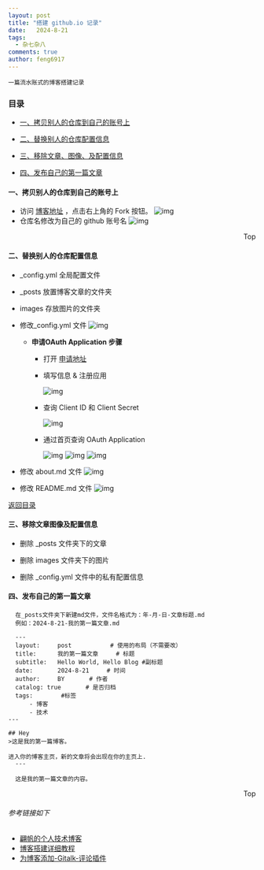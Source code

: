 ```yaml
---
layout: post
title: "搭建 github.io 记录"
date:   2024-8-21
tags: 
  - 杂七杂八
comments: true
author: feng6917
---
```


  `一篇流水账式的博客搭建记录`

<!-- more -->

### 目录

- [一、拷贝别人的仓库到自己的账号上](#一拷贝别人的仓库到自己的账号上)

- [二、替换别人的仓库配置信息](#二替换别人的仓库配置信息)

- [三、移除文章、图像、及配置信息](#三移除文章图像及配置信息)

- [四、发布自己的第一篇文章](#四发布自己的第一篇文章)

#### 一、拷贝别人的仓库到自己的账号上

- 访问 [博客地址](https://github.com/feng6917/feng6917.github.io) ，点击右上角的 Fork 按钮。
  ![img](../images/2024-8-21/1.png)
- 仓库名修改为自己的 github 账号名
  ![img](../images/2024-8-21/2.png)  

<div style="text-align: right;">
    <a href="#目录" style="text-decoration: none;">Top</a>
</div>

#### 二、替换别人的仓库配置信息

- _config.yml 全局配置文件
- _posts 放置博客文章的文件夹
- images 存放图片的文件夹

- 修改_config.yml 文件
  ![img](../images/2024-8-21/3.png)  

  - **申请OAuth Application 步骤**
    - 打开 [申请地址](https://github.com/settings/applications/new)

    - 填写信息 & 注册应用

      ![img](../images/2024-8-21/6.png)  

    - 查询 Client ID 和 Client Secret

      ![img](../images/2024-8-21/10.png)  

    - 通过首页查询 OAuth Application

      ![img](../images/2024-8-21/7.png)
      ![img](../images/2024-8-21/8.png)
      ![img](../images/2024-8-21/9.png)
  
- 修改 about.md 文件
  ![img](../images/2024-8-21/4.png)  

- 修改 README.md 文件
  ![img](../images/2024-8-21/5.png)  

[返回目录](#目录)

#### 三、移除文章图像及配置信息

- 删除 _posts 文件夹下的文章

- 删除 images 文件夹下的图片

- 删除 _config.yml 文件中的私有配置信息

#### 四、发布自己的第一篇文章

  ```
    在_posts文件夹下新建md文件，文件名格式为：年-月-日-文章标题.md
    例如：2024-8-21-我的第一篇文章.md

    ---
    layout:     post           # 使用的布局（不需要改）
    title:      我的第一篇文章     # 标题 
    subtitle:   Hello World, Hello Blog #副标题
    date:       2024-8-21     # 时间
    author:     BY       # 作者
    catalog: true       # 是否归档
    tags:        #标签
        - 博客
        - 技术
---

## Hey
>这是我的第一篇博客。

进入你的博客主页，新的文章将会出现在你的主页上.
    ---

    这是我的第一篇文章的内容。

  ```

<div style="text-align: right;">
    <a href="#目录" style="text-decoration: none;">Top</a>
</div>

###### 参考链接如下

- [翩帆的个人技术博客](https://pianfan.github.io/)
- [博客搭建详细教程](https://github.com/qiubaiying/qiubaiying.github.io/wiki/博客搭建详细教程)
- [为博客添加-Gitalk-评论插件](https://qiubaiying.github.io/2017/12/19/为博客添加-Gitalk-评论插件/)
